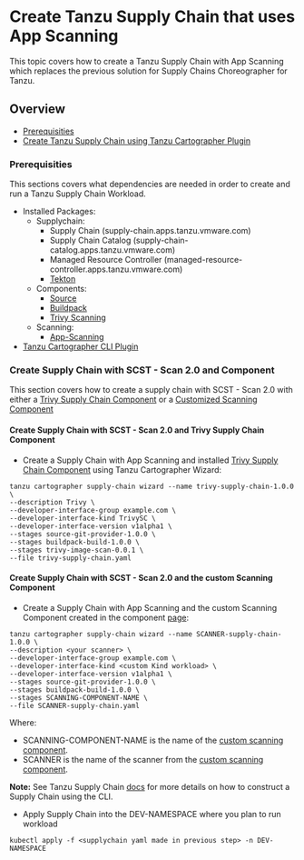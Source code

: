 # Create Tanzu Supply Chain that uses App Scanning

This topic covers how to create a Tanzu Supply Chain with App Scanning which replaces the previous solution for Supply Chains Choreographer for Tanzu.

## <a id="overview"></a> Overview

* [Prerequisities](./create-supply-chain-with-app-scanning.md#prerequisities)
* [Create Tanzu Supply Chain using Tanzu Cartographer Plugin](./create-supply-chain-with-app-scanning.md#create-tanzu-supply-chain-with-app-scanning-using-tanzu-cartographer-plugin)

### <a id="prerequisities"></a> Prerequisities

This sections covers what dependencies are needed in order to create and run a Tanzu Supply Chain Workload.

* Installed Packages:
  * Supplychain:
    * Supply Chain (supply-chain.apps.tanzu.vmware.com)
    * Supply Chain Catalog (supply-chain-catalog.apps.tanzu.vmware.com)
    * Managed Resource Controller (managed-resource-controller.apps.tanzu.vmware.com)
    * [Tekton](../tekton/install-tekton.hbs.md)
  * Components:
    * [Source](../supply-chain/reference/catalog/about.hbs.md#source-git-provider)
    * [Buildpack](../supply-chain/reference/catalog/about.hbs.md#buildpack-build)
    * [Trivy Scanning](../supply-chain/reference/catalog/about.hbs.md#trivy-image-scan)
  * Scanning:
    * [App-Scanning](./install-app-scanning.hbs.md)
* [Tanzu Cartographer CLI Plugin](../install-tanzu-cli.hbs.md)

### <a id="create-supply-chain"></a> Create Supply Chain with SCST - Scan 2.0 and Component

This section covers how to create a supply chain with SCST - Scan 2.0 with either a [Trivy Supply Chain Component](./setup-supply-chain-component.md#install-trivy-supply-chain-component) or a [Customized Scanning Component](./setup-supply-chain-component.md#customize-scanning-component)

#### <a id="create-supply-chain-trivy-component"></a> Create Supply Chain with SCST - Scan 2.0 and Trivy Supply Chain Component

* Create a Supply Chain with App Scanning and installed [Trivy Supply Chain Component](./setup-supply-chain-component.md#install-trivy-supply-chain-component) using Tanzu Cartographer Wizard:
```
tanzu cartographer supply-chain wizard --name trivy-supply-chain-1.0.0 \
--description Trivy \
--developer-interface-group example.com \
--developer-interface-kind TrivySC \
--developer-interface-version v1alpha1 \
--stages source-git-provider-1.0.0 \
--stages buildpack-build-1.0.0 \
--stages trivy-image-scan-0.0.1 \
--file trivy-supply-chain.yaml
```

#### <a id="create-supply-chain-custom-component"></a> Create Supply Chain with SCST - Scan 2.0 and the custom Scanning Component

* Create a Supply Chain with App Scanning and the custom Scanning Component created in the component [page](./setup-supply-chain-component.md#customize-scanning-component):
```
tanzu cartographer supply-chain wizard --name SCANNER-supply-chain-1.0.0 \
--description <your scanner> \
--developer-interface-group example.com \
--developer-interface-kind <custom Kind workload> \
--developer-interface-version v1alpha1 \
--stages source-git-provider-1.0.0 \
--stages buildpack-build-1.0.0 \
--stages SCANNING-COMPONENT-NAME \
--file SCANNER-supply-chain.yaml
```
Where:
* SCANNING-COMPONENT-NAME is the name of the [custom scanning component](./setup-supply-chain-component.md#customize-scanning-component).
* SCANNER is the name of the scanner from the [custom scanning component](./setup-supply-chain-component.md#customize-scanning-component).

**Note:** See Tanzu Supply Chain [docs](../supply-chain/platform-engineering/how-to/supply-chain-authoring/construct-with-cli.hbs.md) for more details on how to construct a Supply Chain using the CLI.

* Apply Supply Chain into the DEV-NAMESPACE where you plan to run workload
```
kubectl apply -f <supplychain yaml made in previous step> -n DEV-NAMESPACE
```
